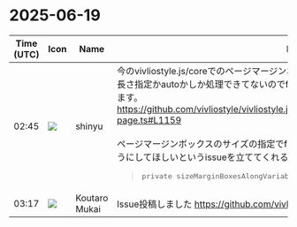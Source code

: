 # 2025-06-19

|Time (UTC)|Icon|Name|Message|
|---|---|---|---|
|02:45|![](https://avatars.slack-edge.com/2018-04-27/354445776386_e258f5ed5ba887b08668_72.jpg)|shinyu|今のvivliostyle.js/coreでのページマージンボックスのサイズを決める処理では、widthが固定の長さ指定かautoかしか処理できてないのでfit-content/max-content/min-contentは無視されます。<br><https://github.com/vivliostyle/vivliostyle.js/blob/master/packages/core/src/vivliostyle/css-page.ts#L1159><br><br>ページマージンボックスのサイズの指定でfit-content/max-content/min-contentが使えるようにしてほしいというissueを立ててくれるとありがたいです。<br><blockquote><pre>  private sizeMarginBoxesAlongVariableDimension(</pre></blockquote>|
|03:17|![](https://avatars.slack-edge.com/2023-11-11/6180804843906_ec36242e3b721d6c30e9_72.png)|Koutaro Mukai|Issue投稿しました <https://github.com/vivliostyle/vivliostyle.js/issues/1520>|
